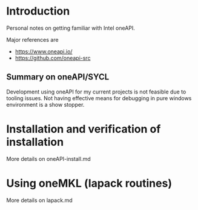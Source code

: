 # Introduction
Personal notes on getting familiar with Intel oneAPI.

Major references are 
 * https://www.oneapi.io/ 
 * https://github.com/oneapi-src
   
## Summary on oneAPI/SYCL
Development using oneAPI for my current projects is not feasible due to tooling issues.
Not having effective means for debugging in pure windows environment is a show stopper.  

# Installation and verification of installation
More details on oneAPI-install.md

# Using oneMKL (lapack routines)
More details on lapack.md


